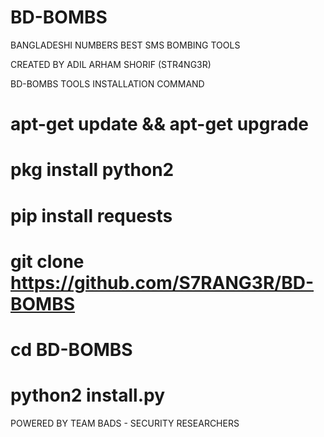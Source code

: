 # BD-BOMBS
BANGLADESHI NUMBERS   BEST SMS BOMBING TOOLS

CREATED BY ADIL ARHAM SHORIF (STR4NG3R)

BD-BOMBS TOOLS INSTALLATION COMMAND

#   apt-get update && apt-get upgrade
#   pkg install python2
#   pip install requests
#   git clone https://github.com/S7RANG3R/BD-BOMBS
#   cd BD-BOMBS
#   python2 install.py

POWERED BY TEAM BADS - SECURITY RESEARCHERS
